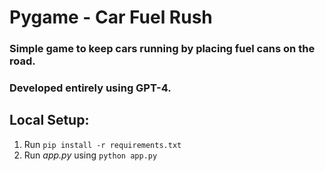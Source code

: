 # Pygame - Car Fuel Rush

### Simple game to keep cars running by placing fuel cans on the road.
### Developed entirely using GPT-4.

## Local Setup:
 1. Run `pip install -r requirements.txt`
 2. Run *app.py* using `python app.py`
